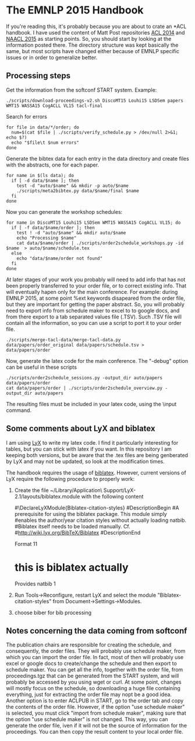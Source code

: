 # The EMNLP 2015 Handbook

If you're reading this, it's probably because you are about to crate an *ACL handbook. 
I have used the content of Matt Post repositories [ACL 2014](https://github.com/mjpost/acl2014-handbook) and [NAACL 2015](https://github.com/mjpost/naacl15-handbook) as starting points. So, you should start by looking at the information posted there.
The directory structure was kept basically the same, but most scripts have changed either because of EMNLP specific issues or in order to generalize better. 

## Processing steps
Get the information from the softconf START system. Example:
    
    ./scripts/download-proceedings-v2.sh DiscoMT15 Louhi15 LSDSem papers WMT15 WASSA15 CogACLL VL15 tacl-final
 
Search for errors 

    for file in data/*/order; do
      num=$(cat $file | ./scripts/verify_schedule.py > /dev/null 2>&1; echo $?)
      echo "$file\t $num errors"
    done

Generate the bibtex data for each entry in the data directory and create files with the abstracts, one for each paper.

    for name in $(ls data); do
      if [ -d data/$name ]; then
        test -d "auto/$name" && mkdir -p auto/$name
        ./scripts/meta2bibtex.py data/$name/final $name
      fi
    done

Now you can generate the workshop schedules:

    for name in DiscoMT15 Louhi15 LSDSem WMT15 WASSA15 CogACLL VL15; do
      if [ -f data/$name/order ]; then
        test ! -d "auto/$name" && mkdir auto/$name
        echo "Processing $name"
        cat data/$name/order | ./scripts/order2schedule_workshops.py -id $name  > auto/$name/schedule.tex
      else
        echo "data/$name/order not found"
      fi
    done

At later stages of your work you probably will need to add info that has not been properly transferred to your order file, or to correct existing info. That will eventually hapen only for the main conference. For example: during EMNLP 2015, at some point %ext keywords disapeared from the order file, but they are important for getting the paper abstract. So, you will probably need to export info from schedule maker to excel to to google docs, and from there export to a tab separated values file (.TSV). Such .TSV file will contain all the information, so you can use a script to port it to your order file.

    ./scripts/merge-tacl-data/merge-tacl-data.py data/papers/order_original data/papers/schedule.tsv > data/papers/order
  
Now, generate the latex code for the main conference. The "-debug" option can be useful in these scripts

    ./scripts/order2schedule_sessions.py -output_dir auto/papers data/papers/order
    cat data/papers/order | ./scripts/order2schedule_overview.py -output_dir auto/papers

The resulting files must be included in your latex code, using the \input command.

## Some comments about LyX and biblatex

I am using [LyX](http://www.lyx.org) to write my latex code. I find it particularly interesting for tables, but you can stick with latex if you want. In this repository I am keeping both versions, but be aware that the .tex files are being genberated by LyX and may not be updated, so look at the modification times.

The handbook requires the usage of [biblatex](https://www.ctan.org/pkg/biblatex). However, current versions of LyX require the following procedure to properly work: 
1) Create the file ~/Library/Application\ Support/LyX-2.1/layouts/biblatex.module with the following content

    #\DeclareLyXModule{Biblatex-citation-styles}
    #DescriptionBegin
    #A prerequisite for using the biblatex package. This module simply
    #enables the author/year citation styles without actually loading natbib.
    #Biblatex itself needs to be loaded manually. Cf.
    #http://wiki.lyx.org/BibTeX/Biblatex
    #DescriptionEnd
    
    Format 11
    
    # this is biblatex actually
    Provides natbib         1

2) Run Tools->Reconfigure, restart LyX and select the module "Biblatex-citation-styles" from Document->Settings->Modules.

3) choose biber for bib processing

## Notes concerning the data coming from softconf

The publication chairs are responsible for creating the schedule, and consequently, the order files. They will probably use schedule maker, from which you can import the order file. In fact, most of then will probably use excel or google docs to create/change the schedule and then export to schedule maker. You can get all the info, together with the order file, from proceedings.tgz that can be generated from the START system, and will probably be accessed by you using wget or curl.
At some point, changes will mostly focus on the schedule, so downloading a huge file containing everything, just for extracting the order file may nopt be a good idea. Another option is to enter ACLPUB in START, go to the order tab and copy the contents of the order file. However, if the option "use schedule maker" is selected, you must click "import from schedule maker", making sure that the option "use schedule maker" is not changed. This way, you can generate the order file, iven if it will not be the source of information for the proceedings. You can then copy the result content to your local order file. 






